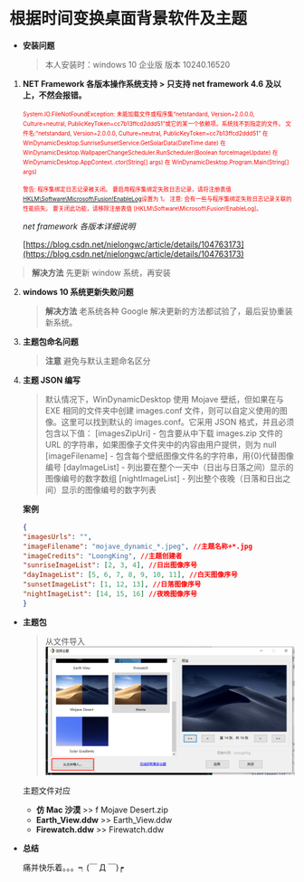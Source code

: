 <!--
 * @Author: nieloong@aliyun.com
 * @Date: 2020-03-09 16:20:41
 * @LastEditors: Loong Nie
 * @LastEditTime: 2020-03-09 23:12:53
 * @FilePath: \WinDynamicDesktop\README.md
 * @Descripttion:
 * @version:
 -->

# 根据时间变换桌面背景软件及主题

- **安装问题**

  > 本人安装时：windows 10 企业版 版本 10240.16520

1. **NET Framework 各版本操作系统支持 > 只支持 net framework 4.6 及以上，不然会报错。**

   <font size=1 color=#ff0000>System.IO.FileNotFoundException: 未能加载文件或程序集“netstandard, Version=2.0.0.0, Culture=neutral, PublicKeyToken=cc7b13ffcd2ddd51”或它的某一个依赖项。系统找不到指定的文件。
   文件名:“netstandard, Version=2.0.0.0, Culture=neutral, PublicKeyToken=cc7b13ffcd2ddd51”
   在 WinDynamicDesktop.SunriseSunsetService.GetSolarData(DateTime date)
   在 WinDynamicDesktop.WallpaperChangeScheduler.RunScheduler(Boolean forceImageUpdate)
   在 WinDynamicDesktop.AppContext..ctor(String[] args)
   在 WinDynamicDesktop.Program.Main(String[] args)

   警告: 程序集绑定日志记录被关闭。
   要启用程序集绑定失败日志记录，请将注册表值 [HKLM\Software\Microsoft\Fusion!EnableLog](DWORD)设置为 1。
   注意: 会有一些与程序集绑定失败日志记录关联的性能损失。
   要关闭此功能，请移除注册表值 [HKLM\Software\Microsoft\Fusion!EnableLog]。
   </font>

   _net framework 各版本详细说明_

   [https://blog.csdn.net/nielongwc/article/details/104763173](https://blog.csdn.net/nielongwc/article/details/104763173)

> **解决方法** 先更新 window 系统，再安装

2.  **windows 10 系统更新失败问题**

    > **解决方法** 老系统各种 Google 解决更新的方法都试验了，最后妥协重装新系统。

3.  **主题包命名问题**

    > **注意** 避免与默认主题命名区分

4.  **主题 JSON 编写**

    > 默认情况下，WinDynamicDesktop 使用 Mojave 壁纸，但如果在与 EXE 相同的文件夹中创建 images.conf 文件，则可以自定义使用的图像。这里可以找到默认的 images.conf。它采用 JSON 格式，并且必须包含以下值：
    > [imagesZipUri] - 包含要从中下载 images.zip 文件的 URL 的字符串，如果图像子文件夹中的内容由用户提供，则为 null
    > [imageFilename] - 包含每个壁纸图像文件名的字符串，用{0}代替图像编号
    > [dayImageList] - 列出要在整个一天中（日出与日落之间）显示的图像编号的数字数组
    > [nightImageList] - 列出整个夜晚（日落和日出之间）显示的图像编号的数字列表

    **案例**

    ```JSON {.line-numbers}
    {
    "imagesUrls": "",
    "imageFilename": "mojave_dynamic_*.jpeg", //主题名称+*.jpg
    "imageCredits": "LoongKing", //主题创建者
    "sunriseImageList": [2, 3, 4], //日出图像序号
    "dayImageList": [5, 6, 7, 8, 9, 10, 11], //白天图像序号
    "sunsetImageList": [1, 12, 13], //日落图像序号
    "nightImageList": [14, 15, 16] //夜晚图像序号
    }
    ```

- **主题包**

  > 从文件导入
  > ![image](https://github.com/nieloong/WinDynamicDesktop/blob/master/layout/1.png?raw=true)

  主题文件对应

  - **仿 Mac 沙漠** >> f Mojave Desert.zip
  - **Earth_View.ddw** >> Earth_View.ddw
  - **Firewatch.ddw** >> Firewatch.ddw

- **总结**

  痛并快乐着。。。┑(￣ Д ￣)┍

